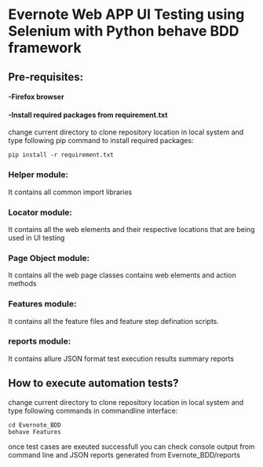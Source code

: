 # Evernote Web APP UI Testing using Selenium with Python behave BDD framework
## Pre-requisites:
#### -Firefox browser
#### -Install required packages from requirement.txt

change current directory to clone repository location in local system and type following pip command to install required packages:
```
pip install -r requirement.txt
```
### Helper module:
It contains all common import libraries
### Locator module:
It contains all the web elements and their respective locations that are being used in UI testing
### Page Object module:
It contains all the web page classes contains web elements and action methods
### Features module:
It contains all the feature files and feature step defination scripts.
### reports module:
It contains allure JSON format test execution results summary reports

## How to execute automation tests?
change current directory to clone repository location in local system and type following commands in commandline interface:
```
cd Evernote_BDD
behave Features
```
once test cases are exeuted successfull you can check console output from command line and JSON reports generated from Evernote_BDD/reports